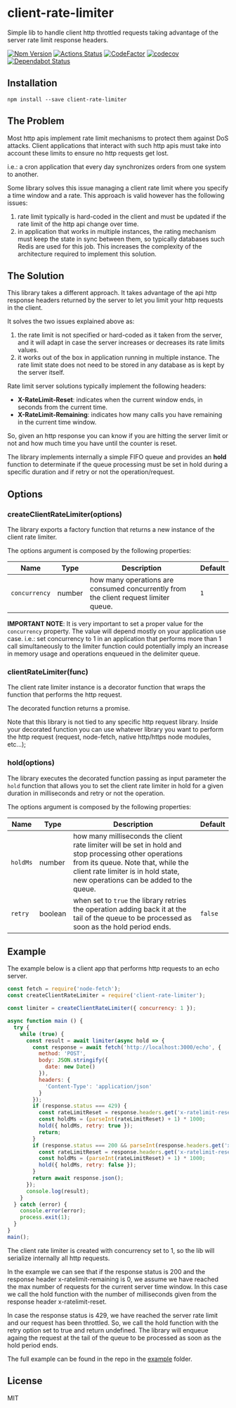 # client-rate-limiter
Simple lib to handle client http throttled requests taking advantage of the server rate limit response headers.

[ ![Npm Version](https://badge.fury.io/js/client-rate-limiter.svg)](https://www.npmjs.com/package/client-rate-limiter)
[![Actions Status](https://github.com/francescorivola/client-rate-limiter/workflows/Node%20CI/badge.svg)](https://github.com/francescorivola/client-rate-limiter/actions)
[![CodeFactor](https://www.codefactor.io/repository/github/francescorivola/client-rate-limiter/badge)](https://www.codefactor.io/repository/github/francescorivola/client-rate-limiter)
[![codecov](https://codecov.io/gh/francescorivola/client-rate-limiter/branch/master/graph/badge.svg)](https://codecov.io/gh/francescorivola/client-rate-limiter)
[![Dependabot Status](https://api.dependabot.com/badges/status?host=github&repo=francescorivola/client-rate-limiter)](https://dependabot.com)

## Installation

```npm install --save client-rate-limiter```

## The Problem

Most http apis implement rate limit mechanisms to protect them against DoS attacks. Client applications that interact with such http apis must take into account these limits to ensure no http requests get lost.

i.e.: a cron application that every day synchronizes orders from one system to another.

Some library solves this issue managing a client rate limit where you specify a time window and a rate. This approach is valid however has the following issues:
1. rate limit typically is hard-coded in the client and must be updated if the rate limit of the http api change over time.
2. in application that works in multiple instances, the rating mechanism must keep the state in sync between them, so typically databases such Redis are used for this job. This increases the complexity of the architecture required to implement this solution.

## The Solution

This library takes a different approach. It takes advantage of the api http response headers returned by the server to let you limit your http requests in the client.

It solves the two issues explained above as:
1. the rate limit is not specified or hard-coded as it taken from the server, and it will adapt in case the server increases or decreases its rate limits values.
2. it works out of the box in application running in multiple instance. The rate limit state does not need to be stored in any database as is kept by the server itself.

Rate limit server solutions typically implement the following headers:
* **X-RateLimit-Reset**: indicates when the current window ends, in seconds from the current time.
* **X-RateLimit-Remaining**: indicates how many calls you have remaining in the current time window.

So, given an http response you can know if you are hitting the server limit or not and how much time you have until the counter is reset.

The library implements internally a simple FIFO queue and provides an **hold** function to determinate if the queue processing must be set in hold during a specific duration and if retry or not the operation/request.

## Options

### createClientRateLimiter(options)

The library exports a factory function that returns a new instance of the client rate limiter.

The options argument is composed by the following properties:

|Name|Type|Description|Default|
|----|----|-----------|-------|
|`concurrency`|number|how many operations are consumed concurrently from the client request limiter queue.|`1`|

**IMPORTANT NOTE**: It is very important to set a proper value for the `concurrency` property. The value will depend mostly on your application use case. i.e.: set concurrency to 1 in an application that performs more than 1 call simultaneously to the limiter function could potentially imply an increase in memory usage and operations enqueued in the delimiter queue.

### clientRateLimiter(func)

The client rate limiter instance is a decorator function that wraps the function that performs the http request.

The decorated function returns a promise.

Note that this library is not tied to any specific http request library. Inside your decorated function you can use whatever library you want to perform the http request (request, node-fetch, native http/https node modules, etc...);

### hold(options)

The library executes the decorated function passing as input parameter the `hold` function that allows you to set the client rate limiter in hold for a given duration in milliseconds and retry or not the operation.

The options argument is composed by the following properties:

|Name|Type|Description|Default|
|----|----|-----------|-------|
|`holdMs`|number|how many milliseconds the client rate limiter will be set in hold and stop processing other operations from its queue. Note that, while the client rate limiter is in hold state, new operations can be added to the queue.||
|`retry`|boolean|when set to `true` the library retries the operation adding back it at the tail of the queue to be processed as soon as the hold period ends.|`false`|

## Example

The example below is a client app that performs http requests to an echo server.

```js
const fetch = require('node-fetch');
const createClientRateLimiter = require('client-rate-limiter');

const limiter = createClientRateLimiter({ concurrency: 1 });

async function main () {
  try {
    while (true) {
      const result = await limiter(async hold => {
        const response = await fetch('http://localhost:3000/echo', {
          method: 'POST',
          body: JSON.stringify({
            date: new Date()
          }),
          headers: {
            'Content-Type': 'application/json'
          }
        });
        if (response.status === 429) {
          const rateLimitReset = response.headers.get('x-ratelimit-reset');
          const holdMs = (parseInt(rateLimitReset) + 1) * 1000;
          hold({ holdMs, retry: true });
          return;
        }
        if (response.status === 200 && parseInt(response.headers.get('x-ratelimit-remaining')) === 0) {
          const rateLimitReset = response.headers.get('x-ratelimit-reset');
          const holdMs = (parseInt(rateLimitReset) + 1) * 1000;
          hold({ holdMs, retry: false });
        }
        return await response.json();
      });
      console.log(result);
    }
  } catch (error) {
    console.error(error);
    process.exit(1);
  }
}
main();
```

The client rate limiter is created with concurrency set to 1, so the lib will serialize internally all http requests.

In the example we can see that if the response status is 200 and the response header x-ratelimit-remaining is 0, we assume we have reached the max number of requests for the current server time window. In this case we call the hold function with the number of milliseconds given from the response header x-ratelimit-reset.

In case the response status is 429, we have reached the server rate limit and our request has been throttled. So, we call the hold function with the retry option set to true and return undefined. The library will enqueue againg the request at the tail of the queue to be processed as soon as the hold period ends.

The full example can be found in the repo in the [example](./example) folder.

## License

MIT